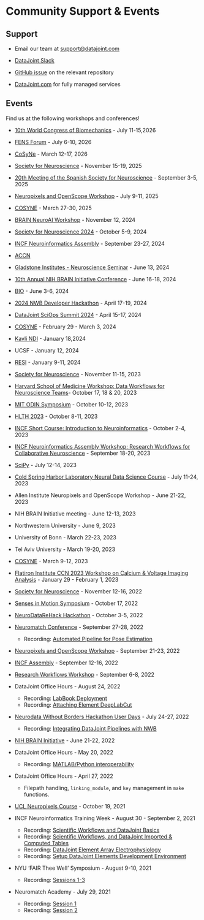 # Community Support & Events

## Support

- Email our team at support@datajoint.com

- [DataJoint Slack](https://join.slack.com/t/datajoint/shared_invite/enQtMjkwNjQxMjI5MDk0LTQ3ZjFiZmNmNGVkYWFkYjgwYjdhNTBlZTBmMWEyZDc2NzZlYTBjOTNmYzYwOWRmOGFmN2MyYzU0OWQ0MWZiYTE)

- [GitHub issue](https://github.com/datajoint) on the relevant repository

- [DataJoint.com](https://www.datajoint.com) for fully managed services

## Events

Find us at the following workshops and conferences!

- [10th World Congress of Biomechanics](https://wcb2026.com/) - July 11-15,2026

- [FENS Forum](https://fensforum.org/) - July 6-10, 2026

- [CoSyNe](https://www.cosyne.org/) - March 12-17, 2026

- [Society for Neuroscience](https://www.sfn.org/meetings/neuroscience-2025) - November
  15-19, 2025

- [20th Meeting of the Spanish Society for Neuroscience](https://congresosenc.es/) - September 3-5, 2025

- [Neuropixels and OpenScope Workshop](https://alleninstitute.org/events/2025-neuropixels-and-openscope-workshop/) - July 9-11, 2025

- [COSYNE](https://www.cosyne.org/) - March 27-30, 2025

- [BRAIN NeuroAI Workshop](https://n4solutionsllc.com/brainneuroai/) - November 12, 2024

- [Society for Neuroscience 2024](https://www.sfn.org/meetings/neuroscience-2024) -
  October 5-9, 2024

- [INCF Neuroinformatics Assembly](https://neuroinformatics.incf.org/) - September
  23-27, 2024

- [ACCN](https://neurosciencenetwork.org/)

- [Gladstone Institutes - Neuroscience Seminar](https://gladstone.org/neuroscience-seminar/neuroscience-seminar-series) -
  June 13, 2024

- [10th Annual NIH BRAIN Initiative Conference](https://braininitiative.nih.gov/news-events/events/10th-annual-brain-initiative-conference) -
  June 16-18, 2024

- [BIO](https://convention.bio.org/) - June 3-6, 2024

- [2024 NWB Developer Hackathon](https://try.datajoint.com/nwb-hackathon2024) - April
  17-19, 2024

- [DataJoint SciOps Summit 2024](https://try.datajoint.com/sciops-summit-2024) - April
  15-17, 2024

- [COSYNE](https://www.cosyne.org/) - February 29 - March 3, 2024

- [Kavli NDI](https://kavlijhu.org/events) - January 18,2024

- UCSF - January 12, 2024

- [RESI](https://resiconference.com/) - January 9-11, 2024

- [Society for Neuroscience](https://www.sfn.org/meetings/neuroscience-2023) - November
  11-15, 2023

- [Harvard School of Medicine Workshop: Data Workflows for Neuroscience Teams](https://try.datajoint.com/hmsworkshop)-
  October 17, 18 & 20, 2023

- [MIT ODIN Symposium](https://odin.mit.edu/schedule.html) - October 10-12, 2023

- [HLTH 2023](https://www.hlth.com/2023event) - October 8-11, 2023

- [INCF Short Course: Introduction to Neuroinformatics](https://datajoint.com/news/datajoint-presenter-incf-short-course) -
  October 2-4, 2023

- [INCF Neuroinformatics Assembly Workshop: Research Workflows for Collaborative Neuroscience](https://datajoint.com/news/datajoint-collaborative-research-workflows-workshop) -
  September 18-20, 2023

- [SciPy](https://www.scipy2023.scipy.org/) - July 12-14, 2023

- [Cold Spring Harbor Laboratory Neural Data Science Course](https://meetings.cshl.edu/courses.aspx?course=C-NEUDATA&year=23) -
  July 11-24, 2023

- Allen Institute Neuropixels and OpenScope Workshop - June 21-22, 2023

- NIH BRAIN Initiative meeting - June 12-13, 2023

- Northwestern University - June 9, 2023

- University of Bonn - March 22-23, 2023

- Tel Aviv University - March 19-20, 2023

- [COSYNE](https://www.cosyne.org/) - March 9-12, 2023

- [Flatiron Institute CCN 2023 Workshop on Calcium & Voltage Imaging Analysis](https://indico.flatironinstitute.org/event/3293/) -
  January 29 - February 1, 2023

- [Society for Neuroscience](https://www.sfn.org/meetings/neuroscience-2022) - November
  12-16, 2022

- [Senses in Motion Symposium](https://sensesinmotion.org/) - October 17, 2022

- [NeuroDataReHack Hackathon](https://alleninstitute.org/what-we-do/brain-science/events-training/2022-neurodatarehack-hackathon/) -
  October 3-5, 2022

- [Neuromatch Conference](https://conference.neuromatch.io/) - September 27-28, 2022

  - Recording:
    [Automated Pipeline for Pose Estimation](https://www.youtube.com/watch?v=T3GPNTV5NqM)

- [Neuropixels and OpenScope Workshop](https://alleninstitute.org/what-we-do/brain-science/events-training/2022-neuropixels-openscope-workshop/2022-workshop-attendee-information/) -
  September 21-23, 2022

- [INCF Assembly](https://neuroinformatics.incf.org/) - September 12-16, 2022

- [Research Workflows Workshop](https://github.com/datajoint/sciops-workshop) -
  September 6-8, 2022

- DataJoint Office Hours - August 24, 2022

  - Recording: [LabBook Deployment](https://www.youtube.com/watch?v=MgL_F1X8Z1M)
  - Recording:
    [Attaching Element DeepLabCut](https://www.youtube.com/watch?v=F0GD8h4iios)

- [Neurodata Without Borders Hackathon User Days](https://github.com/NeurodataWithoutBorders/nwb_hackathons/blob/main/HCK13_2022_Janelia/projects/PROJECTS.md) -
  July 24-27, 2022

  - Recording:
    [Integrating DataJoint Pipelines with NWB](https://www.youtube.com/watch?v=-8OuJ69XtWc)

- [NIH BRAIN Initiative](https://braininitiative.nih.gov/News-Events/event/8th-annual-brain-initiative-meeting) -
  June 21-22, 2022

- DataJoint Office Hours - May 20, 2022

  - Recording:
    [MATLAB/Python interoperability](https://www.youtube.com/watch?v=Y7JG2-B2O5U)

- DataJoint Office Hours - April 27, 2022

  - Filepath handling, `linking_module`, and `key` management in `make` functions.

- [UCL Neuropixels Course](https://www.ucl.ac.uk/neuropixels/training/2021-neuropixels-course) -
  October 19, 2021

- INCF Neuroinformatics Training Week - August 30 - September 2, 2021

  - Recording: [Scientific Workflows and DataJoint Basics](https://youtu.be/YOSNIW6vlQ8)
  - Recording:
    [Scientific Workflows, and DataJoint Imported & Computed Tables](https://youtu.be/dudHnEtT_30)
  - Recording: [DataJoint Element Array Electrophysiology](https://youtu.be/KQlGYOBq7ow)
  - Recording:
    [Setup DataJoint Elements Development Environment](https://youtu.be/1j_OQiQDJV0)

- NYU ‘FAIR Thee Well’ Symposium - August 9-10, 2021

  - Recording:
    [Sessions 1-3](https://www.youtube.com/watch?v=EyKC-VPP93k&list=PLoxm1_YI8Y4Mv0wUYiRinKkmqTxx2_Z3Y)

- Neuromatch Academy - July 29, 2021
  - Recording: [Session 1](https://www.crowdcast.io/e/nma2021/32)
  - Recording: [Session 2](https://www.crowdcast.io/e/nma2021/34)
